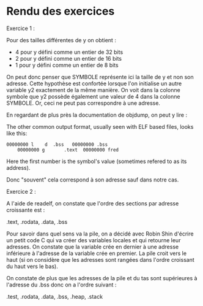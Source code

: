 # Rendu des exercices

Exercice 1 :

Pour des tailles différentes de y on obtient :

- 4 pour y défini comme un entier de 32 bits 
- 2 pour y défini comme un entier de 16 bits
- 1 pour y défini comme un entier de 8 bits

On peut donc penser que SYMBOLE représente ici la taille de y et non son adresse. Cette hypothèse est confortée lorsque l'on initialise un autre variable y2 exactement de la même manière. On voit dans la colonne symbole que y2 possède également une valeur de 4 dans la colonne SYMBOLE. Or, ceci ne peut pas correspondre à une adresse.

En regardant de plus près la documentation de objdump, on peut y lire :

The other common output format, usually seen with ELF based files, looks like this:

	00000000 l    d  .bss   00000000 .bss
        00000000 g       .text  00000000 fred

Here the first number is the symbol's value (sometimes refered to as its address).

Donc "souvent" cela correspond à son adresse sauf dans notre cas.

Exercice 2 :

A l'aide de readelf, on constate que l'ordre des sections par adresse croissante est :

.text, .rodata, .data, .bss

Pour savoir dans quel sens va la pile, on a décidé avec Robin Shin d'écrire un petit code C qui va créer des variables locales et qui retourne leur adresses. On constate que la variable crée en dernier à une adresse inférieure à l'adresse de la variable crée en premier. La pile croit vers le haut (si on considère que les adresses sont rangées dans l'ordre croissant du haut vers le bas).

On constate de plus que les adresses de la pile et du tas sont supérieures à l'adresse du .bss donc on a l'ordre suivant :

.test, .rodata, .data, .bss, .heap, .stack
